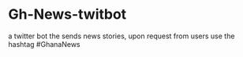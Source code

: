 # Gh-News-twitbot
a twitter bot the sends news stories, upon request from users 
use the hashtag #GhanaNews
